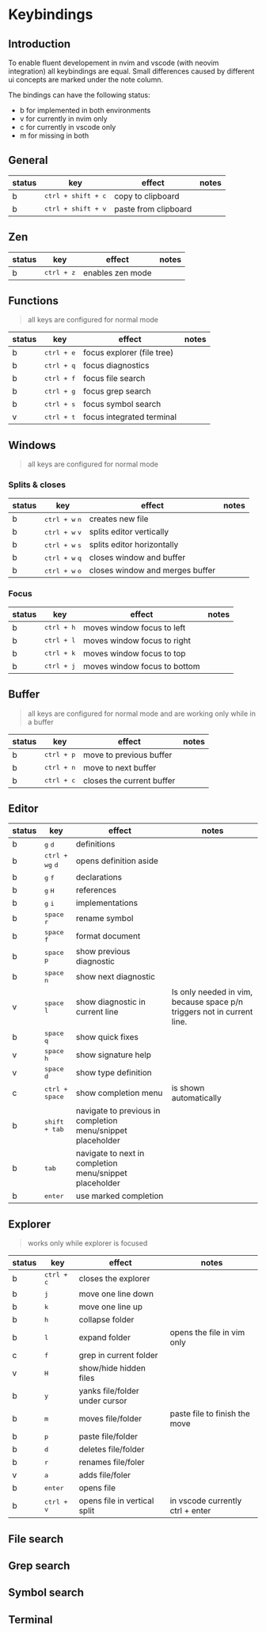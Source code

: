 # Keybindings

## Introduction

To enable fluent developement in nvim and vscode (with neovim integration) all keybindings are equal. Small differences caused by different ui concepts are marked under the note column.

The bindings can have the following status:

- b for implemented in both environments
- v for currently in nvim only
- c for currently in vscode only
- m for missing in both

## General

| status | key                         | effect               | notes |
| ------ | --------------------------- | -------------------- | ----- |
| b      | <kbd>ctrl + shift + c</kbd> | copy to clipboard    |       |
| b      | <kbd>ctrl + shift + v</kbd> | paste from clipboard |       |

## Zen

| status | key                 | effect           | notes |
| ------ | ------------------- | ---------------- | ----- |
| b      | <kbd>ctrl + z</kbd> | enables zen mode |       |

## Functions

> all keys are configured for normal mode

| status | key                 | effect                     | notes |
| ------ | ------------------- | -------------------------- | ----- |
| b      | <kbd>ctrl + e</kbd> | focus explorer (file tree) |       |
| b      | <kbd>ctrl + q</kbd> | focus diagnostics          |       |
| b      | <kbd>ctrl + f</kbd> | focus file search          |       |
| b      | <kbd>ctrl + g</kbd> | focus grep search          |       |
| b      | <kbd>ctrl + s</kbd> | focus symbol search        |       |
| v      | <kbd>ctrl + t</kbd> | focus integrated terminal  |       |

## Windows

> all keys are configured for normal mode

### Splits & closes

| status | key                              | effect                          | notes |
| ------ | -------------------------------- | ------------------------------- | ----- |
| b      | <kbd>ctrl + w</kbd> <kbd>n</kbd> | creates new file                |       |
| b      | <kbd>ctrl + w</kbd> <kbd>v</kbd> | splits editor vertically        |       |
| b      | <kbd>ctrl + w</kbd> <kbd>s</kbd> | splits editor horizontally      |       |
| b      | <kbd>ctrl + w</kbd> <kbd>q</kbd> | closes window and buffer        |       |
| b      | <kbd>ctrl + w</kbd> <kbd>o</kbd> | closes window and merges buffer |       |

### Focus

| status | key                 | effect                       | notes |
| ------ | ------------------- | ---------------------------- | ----- |
| b      | <kbd>ctrl + h</kbd> | moves window focus to left   |       |
| b      | <kbd>ctrl + l</kbd> | moves window focus to right  |       |
| b      | <kbd>ctrl + k</kbd> | moves window focus to top    |       |
| b      | <kbd>ctrl + j</kbd> | moves window focus to bottom |       |

## Buffer

> all keys are configured for normal mode and are working only while in a buffer

| status | key                 | effect                    | notes |
| ------ | ------------------- | ------------------------- | ----- |
| b      | <kbd>ctrl + p</kbd> | move to previous buffer   |       |
| b      | <kbd>ctrl + n</kbd> | move to next buffer       |       |
| b      | <kbd>ctrl + c</kbd> | closes the current buffer |       |

## Editor

| status | key                                          | effect                                                      | notes                                                                  |
| ------ | -------------------------------------------- | ----------------------------------------------------------- | ---------------------------------------------------------------------- |
| b      | <kbd>g</kbd> <kbd>d</kbd>                    | definitions                                                 |                                                                        |
| b      | <kbd>ctrl + w</kbd><kbd>g</kbd> <kbd>d</kbd> | opens definition aside                                      |                                                                        |
| b      | <kbd>g</kbd> <kbd>f</kbd>                    | declarations                                                |                                                                        |
| b      | <kbd>g</kbd> <kbd>H</kbd>                    | references                                                  |                                                                        |
| b      | <kbd>g</kbd> <kbd>i</kbd>                    | implementations                                             |                                                                        |
| b      | <kbd>space</kbd> <kbd>r</kbd>                | rename symbol                                               |                                                                        |
| b      | <kbd>space</kbd> <kbd>f</kbd>                | format document                                             |                                                                        |
| b      | <kbd>space</kbd> <kbd>p</kbd>                | show previous diagnostic                                    |                                                                        |
| b      | <kbd>space</kbd> <kbd>n</kbd>                | show next diagnostic                                        |                                                                        |
| v      | <kbd>space</kbd> <kbd>l</kbd>                | show diagnostic in current line                             | Is only needed in vim, because space p/n triggers not in current line. |
| b      | <kbd>space</kbd> <kbd>q</kbd>                | show quick fixes                                            |                                                                        |
| v      | <kbd>space</kbd> <kbd>h</kbd>                | show signature help                                         |                                                                        |
| v      | <kbd>space</kbd> <kbd>d</kbd>                | show type definition                                        |                                                                        |
| c      | <kbd>ctrl + space</kbd>                      | show completion menu                                        | is shown automatically                                                 |
| b      | <kbd>shift + tab</kbd>                       | navigate to previous in completion menu/snippet placeholder |                                                                        |
| b      | <kbd>tab</kbd>                               | navigate to next in completion menu/snippet placeholder     |                                                                        |
| b      | <kbd>enter</kbd>                             | use marked completion                                       |                                                                        |

## Explorer

> works only while explorer is focused

| status | key                 | effect                         | notes                            |
| ------ | ------------------- | ------------------------------ | -------------------------------- |
| b      | <kbd>ctrl + c</kbd> | closes the explorer            |                                  |
| b      | <kbd>j</kbd>        | move one line down             |                                  |
| b      | <kbd>k</kbd>        | move one line up               |                                  |
| b      | <kbd>h</kbd>        | collapse folder                |                                  |
| b      | <kbd>l</kbd>        | expand folder                  | opens the file in vim only       |
| c      | <kbd>f</kbd>        | grep in current folder         |                                  |
| v      | <kbd>H</kbd>        | show/hide hidden files         |                                  |
| b      | <kbd>y</kbd>        | yanks file/folder under cursor |                                  |
| b      | <kbd>m</kbd>        | moves file/folder              | paste file to finish the move    |
| b      | <kbd>p</kbd>        | paste file/folder              |                                  |
| b      | <kbd>d</kbd>        | deletes file/folder            |                                  |
| b      | <kbd>r</kbd>        | renames file/foler             |                                  |
| v      | <kbd>a</kbd>        | adds file/foler                |                                  |
| b      | <kbd>enter</kbd>    | opens file                     |                                  |
| b      | <kbd>ctrl + v</kbd> | opens file in vertical split   | in vscode currently ctrl + enter |

## File search

## Grep search

## Symbol search

## Terminal
